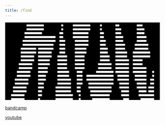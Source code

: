 ```yaml
---
title: /find
---
```


![noodle text banner](docs/assets/noodle_banner.png)

<a href="https://enoodle.bandcamp.com">bandcamp</a>

<a href="https://www.youtube.com/@enoodle">youtube</a>
